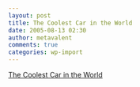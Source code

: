 ```yaml
---
layout: post
title: The Coolest Car in the World
date: 2005-08-13 02:30
author: metavalent
comments: true
categories: wp-import
---
```

<a href="https://www.timekiller.org/carpc/">The Coolest Car in the World</a>
